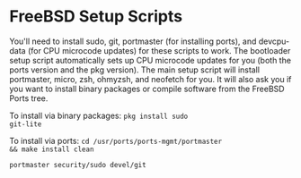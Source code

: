 # FreeBSD Setup Scripts
You'll need to install sudo, git, portmaster (for installing ports), and devcpu-data (for CPU microcode updates) for these scripts to work. The bootloader setup script automatically sets up CPU microcode updates for you (both the ports version and the pkg version). The main setup script will install portmaster, micro, zsh, ohmyzsh, and neofetch for you. It will also ask you if you want to install binary packages or compile software from the FreeBSD Ports tree.

To install via binary packages: <code>pkg install sudo git-lite</code>

To install via ports:
<code>cd /usr/ports/ports-mgmt/portmaster && make install clean</code>

<code>portmaster security/sudo devel/git</code>
